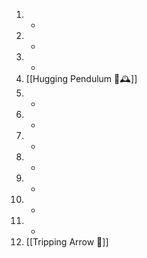 1. -
2. -
3. -
4. [[Hugging Pendulum 🤗🕰️]]
5. - 
6. -
7. -
8. -
9. -
10. -
11. -
12. [[Tripping Arrow 🏹]]
